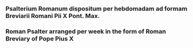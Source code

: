 ### Psalterium Romanum dispositum per hebdomadam ad formam Breviarii Romani Pii X Pont. Max.

### Roman Psalter arranged per week in the form of Roman Breviary of Pope Pius X
